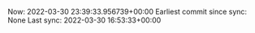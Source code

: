 Now: 2022-03-30 23:39:33.956739+00:00 Earliest commit since sync: None Last sync: 2022-03-30 16:53:33+00:00
